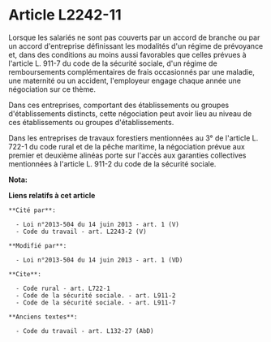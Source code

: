 # Article L2242-11

Lorsque les salariés ne sont pas couverts par un accord de branche ou par un accord d'entreprise définissant les modalités
d'un régime de prévoyance et, dans des conditions au moins aussi favorables que celles prévues à l'article L. 911-7 du code
de la sécurité sociale, d'un régime de remboursements complémentaires de frais occasionnés par une maladie, une maternité ou
un accident, l'employeur engage chaque année une négociation sur ce thème. 

Dans ces entreprises, comportant des établissements ou groupes d'établissements distincts, cette négociation peut avoir lieu
au niveau de ces établissements ou groupes d'établissements. 

Dans les entreprises de travaux forestiers mentionnées au 3° de l'article L. 722-1 du code rural et de la pêche maritime, la
négociation prévue aux premier et deuxième alinéas porte sur l'accès aux garanties collectives mentionnées à l'article L.
911-2 du code de la sécurité sociale.

**Nota:**



**Liens relatifs à cet article**

	**Cité par**:

	  - Loi n°2013-504 du 14 juin 2013 - art. 1 (V)
	  - Code du travail - art. L2243-2 (V)

	**Modifié par**:

	  - Loi n°2013-504 du 14 juin 2013 - art. 1 (VD)

	**Cite**:

	  - Code rural - art. L722-1
	  - Code de la sécurité sociale. - art. L911-2
	  - Code de la sécurité sociale. - art. L911-7

	**Anciens textes**:

	  - Code du travail - art. L132-27 (AbD)
